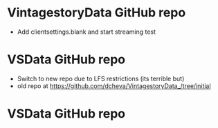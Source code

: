 # VintagestoryData GitHub repo 

- Add clientsettings.blank and start streaming test
# VSData GitHub repo 

- Switch to new repo due to LFS restrictions (its terrible but)
- old repo at https://github.com/dcheva/VintagestoryData_/tree/initial

# VSData GitHub repo 
